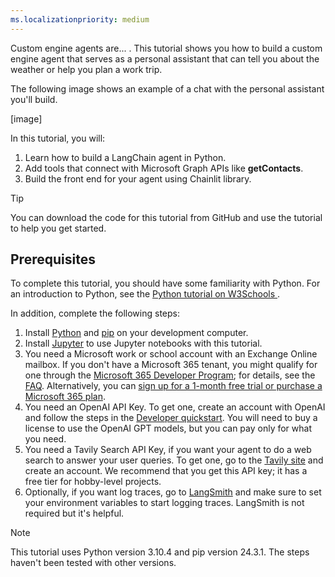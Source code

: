 ```yaml
---
ms.localizationpriority: medium
---
```


<!-- markdownlint-disable MD041 -->

Custom engine agents are... . This tutorial shows you how to build a custom engine agent that serves as a personal assistant that can tell you about the weather or help you plan a work trip. 

The following image shows an example of a chat with the personal assistant you'll build.

[image]

In this tutorial, you will:

1. Learn how to build a LangChain agent in Python.
2. Add tools that connect with Microsoft Graph APIs like **getContacts**.
3. Build the front end for your agent using Chainlit library.


> [!TIP]
> You can download the code for this tutorial from GitHub and use the tutorial to help you get started.

## Prerequisites

To complete this tutorial, you should have some familiarity with Python. For an introduction to Python, see the [Python tutorial on W3Schools ](https://www.w3schools.com/python/default.asp). 

In addition, complete the following steps:

1. Install [Python](https://www.python.org/) and [pip](https://pip.pypa.io/en/stable/) on your development computer.
2. Install [Jupyter](https://jupyter.org/install) to use Jupyter notebooks with this tutorial.
3. You need a Microsoft work or school account with an Exchange Online mailbox. If you don't have a Microsoft 365 tenant, you might qualify for one through the [Microsoft 365 Developer Program](https://developer.microsoft.com/microsoft-365/dev-program); for details, see the [FAQ](https://learn.microsoft.com/en-us/office/developer-program/microsoft-365-developer-program-faq#who-qualifies-for-a-microsoft-365-e5-developer-subscription-). Alternatively, you can [sign up for a 1-month free trial or purchase a Microsoft 365 plan](https://www.microsoft.com/en-us/microsoft-365/try).
4. You need an OpenAI API Key. To get one, create an account with OpenAI and follow the steps in the [Developer quickstart](https://platform.openai.com/docs/quickstart). You will need to buy a license to use the OpenAI GPT models, but you can pay only for what you need.
5. You need a Tavily Search API Key, if you want your agent to do a web search to answer your user queries. To get one, go to the [Tavily site](https://app.tavily.com/sign-in) and create an account. We recommend that you get this API key; it has a free tier for hobby-level projects.
6. Optionally, if you want log traces, go to [LangSmith](https://smith.langchain.com/) and make sure to set your environment variables to start logging traces. LangSmith is not required but it's helpful.

> [!NOTE]
> This tutorial uses Python version 3.10.4 and pip version 24.3.1. The steps haven't been tested with other versions.
